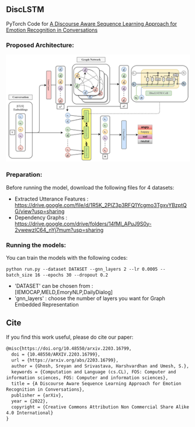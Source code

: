 ## DiscLSTM

PyTorch Code for [A Discourse Aware Sequence Learning Approach for Emotion Recognition in Conversations](https://arxiv.org/abs/2203.16799)

### Proposed Architecture:

![Proposed Architecture :](./images/ModelImage.jpg)

### Preparation:
Before running the model, download the following files for 4 datasets: 
- Extracted Utterance Features : https://drive.google.com/file/d/1R5K_2PlZ3p3RFQ1Ycgmo3TgxvYBzptQG/view?usp=sharing 
- Dependency Graphs : https://drive.google.com/drive/folders/14fMl_APuJ9S0y-2vwewzlC64_nYj7mum?usp=sharing

### Running the models:

You can train the models with the following codes:

```
python run.py --dataset DATASET --gnn_layers 2 --lr 0.0005 --batch_size 16 --epochs 30 --dropout 0.2
```

- 'DATASET' can be chosen from : [IEMOCAP,MELD,EmoryNLP,DailyDialog]
- 'gnn_layers' : choose the number of layers you want for Graph Embedded Representation

## Cite

If you find this work useful, please do cite our paper:  
```
@misc{https://doi.org/10.48550/arxiv.2203.16799,
  doi = {10.48550/ARXIV.2203.16799},
  url = {https://arxiv.org/abs/2203.16799},
  author = {Ghosh, Sreyan and Srivastava, Harshvardhan and Umesh, S.},
  keywords = {Computation and Language (cs.CL), FOS: Computer and information sciences, FOS: Computer and information sciences},
  title = {A Discourse Aware Sequence Learning Approach for Emotion Recognition in Conversations},
  publisher = {arXiv},
  year = {2022},
  copyright = {Creative Commons Attribution Non Commercial Share Alike 4.0 International}
}
```